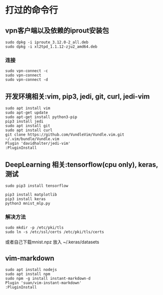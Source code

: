 # 打过的命令行

## vpn客户端以及依赖的iprout安装包

	sudo dpkg -i iproute_3.12.0-2_all.deb
	sudo dpkg -i xl2tpd_1.1.12-zju2_amd64.deb

### 连接	

	sudo vpn-connect -c
	sudo vpn-connect 
	sudo vpn-connect -d

## 开发环境相关:vim, pip3, jedi, git, curl, jedi-vim

	sudo apt install vim
	sudo apt-get update
	sudo apt-get install python3-pip
	pip3 install jedi
	sudo apt install git
	sudo apt install curl
	git clone https://github.com/VundleVim/Vundle.vim.git ~/.vim/bundle/Vundle.vim
	Plugin 'davidhalter/jedi-vim'
	:PluginInstall

## DeepLearning 相关:tensorflow(cpu only), keras, 测试

	sudo pip3 install tensorflow

	pip3 install matplotlib	
	pip3 install keras	
	python3 mnist_mlp.py

### 解决方法

	sudo mkdir -p /etc/pki/tls
	sudo ln -s /etc/ssl/certs /etc/pki/tls/certs
或者自己下载mnist.npz 放入 ~/.keras/datasets

## vim-markdown
	sudo apt install nodejs
	sudo apt install npm
	sudo npm -g install instant-markdown-d
	Plugin 'suan/vim-instant-markdown'	
	:PluginInstall


